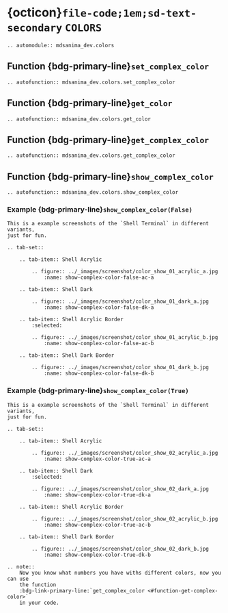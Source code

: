# {octicon}`file-code;1em;sd-text-secondary` `COLORS`

```{eval-rst}
.. automodule:: mdsanima_dev.colors
```

## Function {bdg-primary-line}`set_complex_color`

```{eval-rst}
.. autofunction:: mdsanima_dev.colors.set_complex_color
```

## Function {bdg-primary-line}`get_color`

```{eval-rst}
.. autofunction:: mdsanima_dev.colors.get_color
```

## Function {bdg-primary-line}`get_complex_color`

```{eval-rst}
.. autofunction:: mdsanima_dev.colors.get_complex_color
```

## Function {bdg-primary-line}`show_complex_color`

```{eval-rst}
.. autofunction:: mdsanima_dev.colors.show_complex_color
```

### Example {bdg-primary-line}`show_complex_color(False)`

```{eval-rst}
This is a example screenshots of the `Shell Terminal` in different variants,
just for fun.
```

```{eval-rst}
.. tab-set::

    .. tab-item:: Shell Acrylic

        .. figure:: ../_images/screenshot/color_show_01_acrylic_a.jpg
            :name: show-complex-color-false-ac-a

    .. tab-item:: Shell Dark

        .. figure:: ../_images/screenshot/color_show_01_dark_a.jpg
            :name: show-complex-color-false-dk-a

    .. tab-item:: Shell Acrylic Border
        :selected:

        .. figure:: ../_images/screenshot/color_show_01_acrylic_b.jpg
            :name: show-complex-color-false-ac-b

    .. tab-item:: Shell Dark Border

        .. figure:: ../_images/screenshot/color_show_01_dark_b.jpg
            :name: show-complex-color-false-dk-b
```

### Example {bdg-primary-line}`show_complex_color(True)`

```{eval-rst}
This is a example screenshots of the `Shell Terminal` in different variants,
just for fun.
```

```{eval-rst}
.. tab-set::

    .. tab-item:: Shell Acrylic

        .. figure:: ../_images/screenshot/color_show_02_acrylic_a.jpg
            :name: show-complex-color-true-ac-a

    .. tab-item:: Shell Dark
        :selected:

        .. figure:: ../_images/screenshot/color_show_02_dark_a.jpg
            :name: show-complex-color-true-dk-a

    .. tab-item:: Shell Acrylic Border

        .. figure:: ../_images/screenshot/color_show_02_acrylic_b.jpg
            :name: show-complex-color-true-ac-b

    .. tab-item:: Shell Dark Border

        .. figure:: ../_images/screenshot/color_show_02_dark_b.jpg
            :name: show-complex-color-true-dk-b
```

```{eval-rst}
.. note::
    Now you know what numbers you have withs different colors, now you can use
    the function
    :bdg-link-primary-line:`get_complex_color <#function-get-complex-color>`
    in your code.
```
